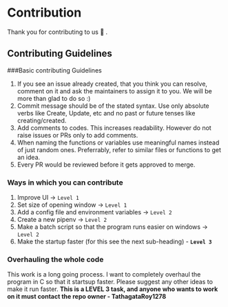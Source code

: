 # Contribution

Thank you for contributing to us :tada: .

## Contributing Guidelines

###Basic contributing Guidelines

1. If you see an issue already created, that you think you can resolve, comment on it and ask the maintainers to assign it to you. We will be more than glad to do so :)
2. Commit message should be of the stated syntax. Use only absolute verbs like Create, Update, etc and no past or future tenses like creating/created.
3. Add comments to codes. This increases readability. However do not raise issues or PRs only to add comments.
4. When naming the functions or variables use meaningful names instead of just random ones. Preferrably, refer to similar files or functions to get an idea.
5. Every PR would be reviewed before it gets approved to merge.

### Ways in which you can contribute

1. Improve UI ->   `Level 1`
2. Set size of opening window ->   `Level 1`
3. Add a config file and environment variables -> `Level 2`
4. Create a new pipenv     ->      `Level 2`
5. Make a batch script so that the program runs easier on windows -> `Level 2`
6. Make the startup faster (for this see the next sub-heading) - **`Level 3`**

### Overhauling the whole code

This work is a long going process. I want to completely overhaul the program in C so that it startsup faster. Please suggest any other ideas to make it run faster. **This is a LEVEL 3 task, and anyone who wants to work on it must contact the repo owner - TathagataRoy1278**
